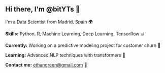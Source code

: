 ## Hi there, I'm @bitYTs 👋

I'm a Data Scientist from Madrid, Spain 🌍

**Skills:** Python, R, Machine Learning, Deep Learning, Tensorflow 📊

**Currently:** Working on a predictive modeling project for customer churn 🚀

**Learning:** Advanced NLP techniques with transformers 📖

**Contact me:** ethangreen@gmail.com 💌
